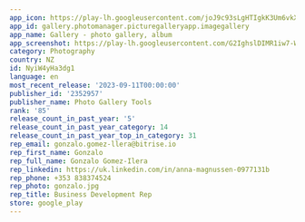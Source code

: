 ```yaml
---
app_icon: https://play-lh.googleusercontent.com/joJ9c93sLgHTIgkK3Um6vkXKtv4lA9Am3WECHkZCdLAALlzB8CiyUoEE4urjWZbYIA
app_id: gallery.photomanager.picturegalleryapp.imagegallery
app_name: Gallery - photo gallery, album
app_screenshot: https://play-lh.googleusercontent.com/G2IghslDIMR1iw7-WTLby1sBE4IvM5O3g_mTtgZy26CeFJw9oEqidqByjkcZ2lqmjg
category: Photography
country: NZ
id: NyiW4yHa3dg1
language: en
most_recent_release: '2023-09-11T00:00:00'
publisher_id: '2352957'
publisher_name: Photo Gallery Tools
rank: '85'
release_count_in_past_year: '5'
release_count_in_past_year_category: 14
release_count_in_past_year_top_in_category: 31
rep_email: gonzalo.gomez-llera@bitrise.io
rep_first_name: Gonzalo
rep_full_name: Gonzalo Gomez-Ilera
rep_linkedin: https://uk.linkedin.com/in/anna-magnussen-0977131b
rep_phone: +353 838374524
rep_photo: gonzalo.jpg
rep_title: Business Development Rep
store: google_play
---
```

